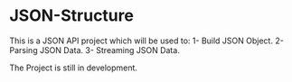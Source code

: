 JSON-Structure
==============

This is a JSON API project which will be used to: 
1- Build JSON Object. 
2- Parsing JSON Data. 
3- Streaming JSON Data.



The Project is still in development. 

